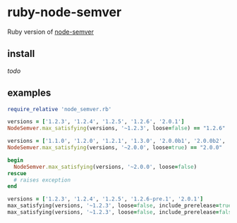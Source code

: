 # ruby-node-semver
Ruby version of [node-semver](https://github.com/isaacs/node-semver)


## install

_todo_

## examples

```ruby
require_relative 'node_semver.rb'

versions = ['1.2.3', '1.2.4', '1.2.5', '1.2.6', '2.0.1']
NodeSemver.max_satisfying(versions, '~1.2.3', loose=false) == "1.2.6"

versions = ['1.1.0', '1.2.0', '1.2.1', '1.3.0', '2.0.0b1', '2.0.0b2', '2.0.0b3', '2.0.0', '2.1.0']
NodeSemver.max_satisfying(versions, '~2.0.0', loose=true) == "2.0.0"

begin
  NodeSemver.max_satisfying(versions, '~2.0.0', loose=false)
rescue
  # raises exception
end

versions = ['1.2.3', '1.2.4', '1.2.5', '1.2.6-pre.1', '2.0.1']
max_satisfying(versions, '~1.2.3', loose=false, include_prerelease=true) == '1.2.6-pre.1'
max_satisfying(versions, '~1.2.3', loose=false, include_prerelease=false) == '1.2.5'
```
